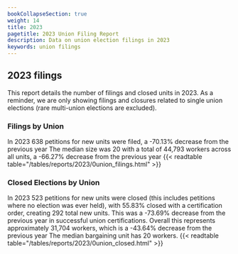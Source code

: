```yaml
---
bookCollapseSection: true
weight: 14
title: 2023
pagetitle: 2023 Union Filing Report
description: Data on union election filings in 2023
keywords: union filings
---
```


## 2023 filings

This report details the number of filings and closed units in 2023. As a reminder, we are only showing filings and closures related to single union elections (rare multi-union elections are excluded).

### Filings by Union
In 2023 638 petitions for new units were filed, a -70.13% decrease from the previous year The median size was 20 with a total of 44,793 workers across all units, a -66.27% decrease from the previous year
{{< readtable table="/tables/reports/2023/0union_filings.html" >}}

### Closed Elections by Union
In 2023 523 petitions for new units were closed (this includes petitions where no election was ever held), with 55.83% closed with a certification order, creating 292 total new units. This was a -73.69% decrease from the previous year in successful union certifications. Overall this represents approximately 31,704 workers, which is a -43.64% decrease from the previous year The median bargaining unit has 20 workers.
{{< readtable table="/tables/reports/2023/0union_closed.html" >}}
